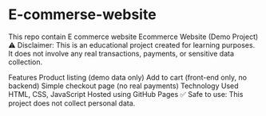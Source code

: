 # E-commerse-website
This repo contain E commerce website
Ecommerce Website (Demo Project)
⚠ Disclaimer:
This is an educational project created for learning purposes.
It does not involve any real transactions, payments, or sensitive data collection.

Features
Product listing (demo data only)
Add to cart (front-end only, no backend)
Simple checkout page (no real payments)
Technology Used
HTML, CSS, JavaScript
Hosted using GitHub Pages
✅ Safe to use: This project does not collect personal data.


